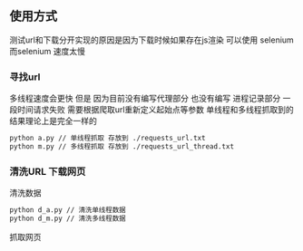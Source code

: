 ## 使用方式

测试url和下载分开实现的原因是因为下载时候如果存在js渲染 可以使用 selenium 而selenium 速度太慢

### 寻找url

多线程速度会更快 但是 因为目前没有编写代理部分 也没有编写 进程记录部分 一段时间请求失败 需要根据爬取url重新定义起始点等参数 
单线程和多线程抓取到的结果理论上是完全一样的 

```bash
python a.py // 单线程抓取 存放到 ./requests_url.txt
python m.py // 多线程抓取 存放到 ./requests_url_thread.txt
```

### 清洗URL 下载网页

清洗数据 
```bash
python d_a.py // 清洗单线程数据
python d_m.py // 清洗多线程数据
```
抓取网页
```bash

```
